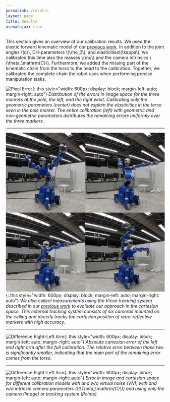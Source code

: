 ```yaml
---
permalink: /results
layout: page
title: Results
usemathjax: true
---
```


This section gives an overview of our calibration results.
We used the elastic forward kinematic model of our [previous work]().
In addition to the joint angles \\(q\\), DH-parameters \\(\rho_0\\), and elasticities\\(\kappa\\), we calibrated this time also the masses \\(\nu\\) and the camera intrinsics \\(\theta_\mathrm{C}\\).
Furthermore, we added the missing part of the kinematic chain from the torso to the head to the calibration.
Together, we calibrated the complete chain the robot uses when performing precise manipulation tasks.



![Pixel Error](../assets/imgs/pixel_error.png){:.this
style="width: 600px;
display: block;
margin-left: auto;
margin-right: auto"}
*Distribution of the errors in image space for the three markers at the pole, the left, and the right wrist.
Calibrating only the geometric parameters (center) does not explain the elasticities in the torso seen in the pole marker.
The entire calibration (left) with geometric and non-geometric parameters distributes the remaining errors uniformly over the three markers.*

---

![Vicon Data Collection](../assets/imgs/ViconCalibration_2x2.jpg){:.this 
style="width: 600px; 
display: block;
margin-left: auto;
margin-right: auto"}
*We also collect measurements using the Vicon tracking system described in our [previous work]() to evaluate our approach in the cartesian space.
This external tracking system consists of six cameras mounted on the ceiling and directly tracks the cartesian position of retro-reflective markers with high accuracy.*

---

![Difference Right-Left Arm](../assets/imgs/difference_right_left.png){:.this 
style="width: 600px; 
display: block;
margin-left: auto;
margin-right: auto"}
*Absolute cartesian error of the left and right arm after the full calibration.
The relative error between those two is significantly smaller, indicating that the main part of the remaining error comes from the torso.*

--- 

![Difference Right-Left Arm](../assets/imgs/table.png){:.this 
style="width: 600px; 
display: block;
margin-left: auto;
margin-right: auto"}
*Error in image and cartesian space for different calibration models with and w/o virtual noise (VN), with and w/o intrinsic camera parameters (\\(\Theta_\mathrm{C}\\)) and using only the camera (Image) or tracking system (Points).*
